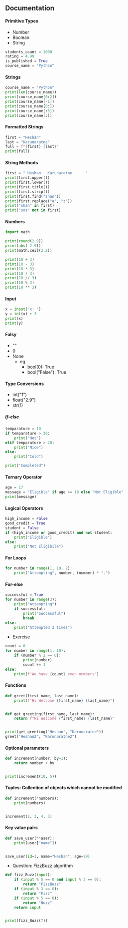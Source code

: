 ## Documentation

#### Primitive Types
- Number
- Boolean
- String

~~~py
students_count = 1000
rating = 4.99
is_published = True
course_name = "Python"
~~~

#### Strings
~~~py
course_name = "Python"
print(len(course_name))
print(course_name[0:2])
print(course_name[-1])
print(course_name[0:])
print(course_name[:5])
print(course_name[:])
~~~

#### Formatted Strings
~~~py
first = "Heshan"
last = "Karunaratne"
full = f"{first} {last}"
print(full)
~~~

#### String Methods
~~~py
first = " Heshan   Karunaratne      "
print(first.upper())
print(first.lower())
print(first.title())
print(first.strip())
print(first.find("shan"))
print(first.replace("a", "z"))
print("shan" in first)
print("sos" not in first)
~~~

#### Numbers
~~~py
import math

print(round(2.9))
print(abs(-2.9))
print(math.ceil(2.2))

print(10 + 3)
print(10 - 3)
print(10 * 3)
print(10 / 3)
print(10 // 3)
print(10 % 3)
print(10 ** 3)
~~~

#### Input
~~~py
x = input("x: ")
y = int(x) + 3
print(x)
print(y)
~~~

#### Falsy
- ""
- 0
- None
    - eg
        - bool(0): True
        - bool("False"): True

#### Type Conversions

- int("1")
- float("2.9")
- str(1)

##### If-else
~~~py
temparature = 10
if temparature > 30:
    print("Hot")
elif temparature > 20:
    print("Nice")
else:
    print("Cold")

print("Completed")
~~~

#### Ternary Operator
~~~py
age = 17
message = "Eligible" if age >= 18 else "Not Eligible"
print(message)
~~~

#### Logical Operators
~~~py
high_income = False
good_credit = True
student = False
if (high_income or good_credit) and not student:
    print("Eligible")
else:
    print("Not Eligibile")
~~~

#### For Loops
~~~py
for number in range(1, 10, 2):
    print("Attempting", number, (number) * ".")
~~~

#### For-else
~~~py
successful = True
for number in range(3):
    print("Attempting")
    if successful:
        print("Successful")
        break
else:
    print("Attempted 3 times")
~~~

- Exercise
~~~py
count = 0
for number in range(1, 10):
    if (number % 2 == 0):
        print(number)
        count += 1
else:
    print(f"We have {count} even numbers")
~~~

#### Functions
~~~py
def greet(first_name, last_name):
    print(f"Hi Welcome {first_name} {last_name}")


def get_greeting(first_name, last_name):
    return f"Hi Welcome {first_name} {last_name}"


print(get_greeting("Heshan", "Karunaratne"))
greet("Heshan2", "Karunaratne2")
~~~

#### Optional parameters
~~~py
def increment(number, by=1):
    return number + by


print(increment(10, 5))
~~~

#### Tuples: Collection of objects which cannot be modified
~~~py
def increment(*numbers):
    print(numbers)


increment(2, 3, 4, 5)
~~~

#### Key value pairs
~~~py
def save_user(**user):
    print(user["name"])


save_user(id=1, name="Heshan", age=29)
~~~

- Question: FizzBuzz algorithm
~~~py
def fizz_Buzz(input):
    if (input % 5 == 0 and input % 3 == 0):
        return "FizzBuzz"
    if (input % 3 == 0):
        return "Fizz"
    if (input % 5 == 0):
        return "Buzz"
    return input


print(fizz_Buzz(7))

~~~